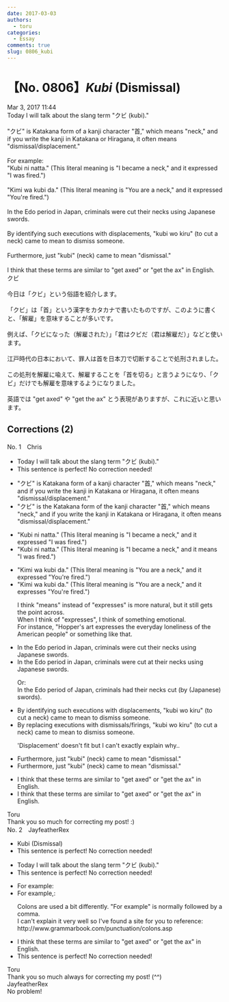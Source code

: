 ```yaml
---
date: 2017-03-03
authors:
  - toru
categories:
  - Essay
comments: true
slug: 0806_kubi
---
```


# 【No. 0806】<strong><em>Kubi</strong></em> (Dismissal)
<div class="date">Mar 3, 2017 11:44</div>
<div id="post"><div id="body_show_ori">
Today I will talk about the slang term "クビ (kubi)."<br/><br/>"クビ" is Katakana form of a kanji character "首," which means "neck," and if you write the kanji in Katakana or Hiragana, it often means "dismissal/displacement."<br/><br/>For example: <br/>"Kubi ni natta." (This literal meaning is "I became a neck," and it expressed "I was fired.") <br/><br/>"Kimi wa kubi da." (This literal meaning is "You are a neck," and it expressed "You're fired.")<br/><br/>In the Edo period in Japan, criminals were cut their necks using Japanese swords.<br/><br/>By identifying such executions with displacements, "kubi wo kiru" (to cut a neck) came to mean to dismiss someone.<br/><br/>Furthermore, just "kubi" (neck) came to mean "dismissal."<br/><br/>I think that these terms are similar to "get axed" or "get the ax" in English.
</div></div>

<!-- more -->

<div id="post_ja"><div id="body_show_mo">
クビ<br/><br/>今日は「クビ」という俗語を紹介します。<br/><br/>「クビ」は「首」という漢字をカタカナで書いたものですが、このように書くと、「解雇」を意味することが多いです。<br/><br/>例えば、「クビになった（解雇された）」「君はクビだ（君は解雇だ）」などと使います。<br/><br/>江戸時代の日本において、罪人は首を日本刀で切断することで処刑されました。<br/><br/>この処刑を解雇に喩えて、解雇することを「首を切る」と言うようになり、「クビ」だけでも解雇を意味するようになりました。<br/><br/>英語では "get axed" や "get the ax" とう表現がありますが、これに近いと思います。
</div></div>

## Corrections (2)
<div id="block"><div class="first_name"> No. 1　<span class="just_name">Chris</span></div><div id="block2">
<ul class="correction_field">
<li class="incorrect">Today I will talk about the slang term "クビ (kubi)."</li>
<li class="corrected perfect">This sentence is perfect! No correction needed!</li>
</ul>
<ul class="correction_field">
<li class="incorrect">"クビ" is Katakana form of a kanji character "首," which means "neck," and if you write the kanji in Katakana or Hiragana, it often means "dismissal/displacement."</li>
<li class="corrected correct">
"クビ" is <span class="f_blue">the</span> Katakana form of <span class="f_blue">the</span> kanji <span class="sline">character</span> "首," which means "neck," and if you write the kanji in Katakana or Hiragana, it often means "dismissal/displacement."
</li>
</ul>
<ul class="correction_field">
<li class="incorrect">"Kubi ni natta." (This literal meaning is "I became a neck," and it expressed "I was fired.") </li>
<li class="corrected correct">
"Kubi ni natta." (This literal meaning is "I became a neck," and it <span class="f_blue">means</span> "I was fired.") 
</li>
</ul>
<ul class="correction_field">
<li class="incorrect">"Kimi wa kubi da." (This literal meaning is "You are a neck," and it expressed "You're fired.")</li>
<li class="corrected correct">
"Kimi wa kubi da." (This literal meaning is "You are a neck," and it <span class="f_blue">expresses</span> "You're fired.")
<p class="correction_comment">I think "means" instead of "expresses" is more natural, but it still gets the point across.<br/>When I think of "expresses", I think of something emotional.<br/>For instance, "Hopper's art expresses the everyday loneliness of the American people" or something like that.</p>
</li>
</ul>
<ul class="correction_field">
<li class="incorrect">In the Edo period in Japan, criminals were cut their necks using Japanese swords.</li>
<li class="corrected correct">
In the Edo period in Japan, criminals were cut <span class="f_blue">at</span> their necks using Japanese swords.<span class="f_blue"></span>
<p class="correction_comment">Or:<br/>In the Edo period of Japan, criminals had their necks cut (by (Japanese) swords).</p>
</li>
</ul>
<ul class="correction_field">
<li class="incorrect">By identifying such executions with displacements, "kubi wo kiru" (to cut a neck) came to mean to dismiss someone.</li>
<li class="corrected correct">
By <span class="f_blue">replacing executions with dismissals/firings</span>, "kubi wo kiru" (to cut a neck) came to mean to dismiss someone.
<p class="correction_comment">'Displacement' doesn't fit but I can't exactly explain why..</p>
</li>
</ul>
<ul class="correction_field">
<li class="incorrect">Furthermore, just "kubi" (neck) came to mean "dismissal."</li>
<li class="corrected correct">
Furthermore, <span class="sline">just</span> "kubi" (neck) came to mean "dismissal."
</li>
</ul>
<ul class="correction_field">
<li class="incorrect">I think that these terms are similar to "get axed" or "get the ax" in English.</li>
<li class="corrected correct">
I think that these terms are similar to "get axed" or "get the ax" in English.
</li>
</ul>
</div><div class="name"><span class="just_name">Toru</span><br>
Thank you so much for correcting my post! :)
</div>
</div>
<div id="block"><div class="first_name"> No. 2　<span class="just_name">JayfeatherRex</span></div><div id="block2">
<ul class="correction_field">
<li class="incorrect">Kubi (Dismissal)</li>
<li class="corrected perfect">This sentence is perfect! No correction needed!</li>
</ul>
<ul class="correction_field">
<li class="incorrect">Today I will talk about the slang term "クビ (kubi)."</li>
<li class="corrected perfect">This sentence is perfect! No correction needed!</li>
</ul>
<ul class="correction_field">
<li class="incorrect">For example: </li>
<li class="corrected correct">
For example<span class="f_red">,</span><span class="sline">: </span>
<p class="correction_comment">Colons are used a bit differently.  "For example" is normally followed by a comma.<br/>I can't explain it very well so I've found a site for you to reference: http://www.grammarbook.com/punctuation/colons.asp</p>
</li>
</ul>
<ul class="correction_field">
<li class="incorrect">I think that these terms are similar to "get axed" or "get the ax" in English.</li>
<li class="corrected perfect">This sentence is perfect! No correction needed!</li>
</ul>
</div><div class="name"><span class="just_name">Toru</span><br>
Thank you so much always for correcting my post! (^^)
</div>
<div class="name"><span class="just_name">JayfeatherRex</span><br>
No problem!
</div>
</div>
